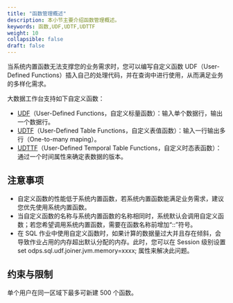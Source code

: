```yaml
---
title: "函数管理概述"
description: 本小节主要介绍函数管理概述。 
keywords: 函数,UDF,UDTF,UDTTF
weight: 10
collapsible: false
draft: false
---
```


当系统内置函数无法支撑您的业务需求时，您可以编写自定义函数 UDF（User-Defined Functions）插入自己的处理代码，并在查询中进行使用，从而满足业务的多样化需求。

大数据工作台支持如下自定义函数：
 - [UDF](../udf/)（User-Defined Functions，自定义标量函数）：输入单个数据行，输出一个数据行。
 - [UDTF](../udtf/)（User-Defined Table Functions，自定义表值函数）：输入一行输出多行（One-to-many maping）。
 - [UDTTF](../udttf/)（User-Defined Temporal Table Functions，自定义时态表函数）：通过一个时间属性来确定表数据的版本。

## 注意事项

- 自定义函数的性能低于系统内置函数，若系统内置函数能满足业务需求，建议您优先使用系统内置函数。
- 当自定义函数的名称与系统内置函数的名称相同时，系统默认会调用自定义函数；若您希望调用系统内置函数，需要在函数名称前增加“::”符号。
- 在 SQL 作业中使用自定义函数时，如果计算的数据量过大并且存在倾斜，会导致作业占用的内存超出默认分配的内存。此时，您可以在 Session 级别设置 set odps.sql.udf.joiner.jvm.memory=xxxx; 属性来解决此问题。


## 约束与限制

单个用户在同一区域下最多可新建 500 个函数。